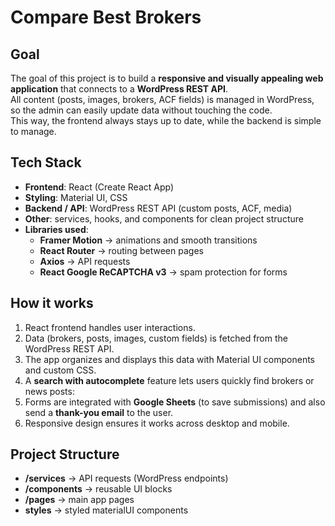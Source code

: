# Compare Best Brokers

## Goal
The goal of this project is to build a **responsive and visually appealing web application** that connects to a **WordPress REST API**.  
All content (posts, images, brokers, ACF fields) is managed in WordPress, so the admin can easily update data without touching the code.  
This way, the frontend always stays up to date, while the backend is simple to manage.

## Tech Stack
- **Frontend**: React (Create React App)  
- **Styling**: Material UI, CSS  
- **Backend / API**: WordPress REST API (custom posts, ACF, media)  
- **Other**: services, hooks, and components for clean project structure
- **Libraries used**:  
  - **Framer Motion** → animations and smooth transitions  
  - **React Router** → routing between pages  
  - **Axios** → API requests  
  - **React Google ReCAPTCHA v3** → spam protection for forms    

## How it works
1. React frontend handles user interactions.  
2. Data (brokers, posts, images, custom fields) is fetched from the WordPress REST API.  
3. The app organizes and displays this data with Material UI components and custom CSS.
4. A **search with autocomplete** feature lets users quickly find brokers or news posts:  
5. Forms are integrated with **Google Sheets** (to save submissions) and also send a **thank-you email** to the user.  
6. Responsive design ensures it works across desktop and mobile.  

## Project Structure
- **/services** → API requests (WordPress endpoints)  
- **/components** → reusable UI blocks  
- **/pages** → main app pages  
- **styles** → styled materialUI components
